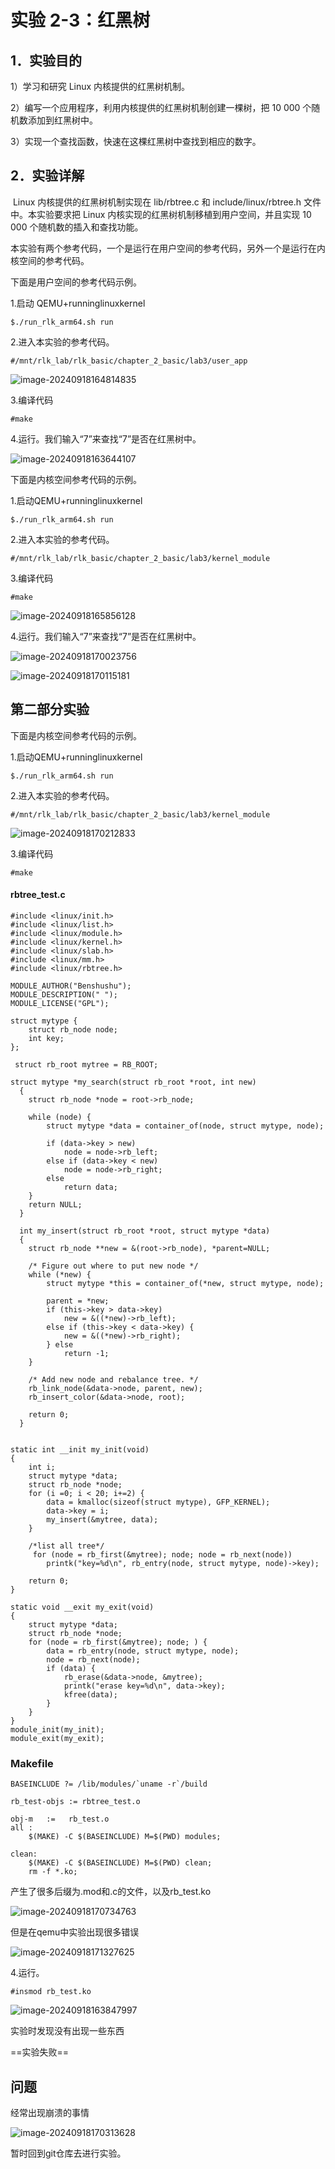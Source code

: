 # 实验 2-3：红黑树

## 1．实验目的

1）学习和研究 Linux 内核提供的红黑树机制。

2）编写一个应用程序，利用内核提供的红黑树机制创建一棵树，把 10 000 个随机数添加到红黑树中。

3）实现一个查找函数，快速在这棵红黑树中查找到相应的数字。

## 2．实验详解

​		Linux 内核提供的红黑树机制实现在 lib/rbtree.c 和 include/linux/rbtree.h 文件中。本实验要求把 Linux 内核实现的红黑树机制移植到用户空间，并且实现 10 000 个随机数的插入和查找功能。

本实验有两个参考代码，一个是运行在用户空间的参考代码，另外一个是运行在内核空间的参考代码。

下面是用户空间的参考代码示例。

1.启动 QEMU+runninglinuxkernel

```
$./run_rlk_arm64.sh run
```

2.进入本实验的参考代码。

```
#/mnt/rlk_lab/rlk_basic/chapter_2_basic/lab3/user_app
```

![image-20240918164814835](image/image-20240918164814835.png)

3.编译代码

```
#make
```

4.运行。我们输入“7”来查找“7”是否在红黑树中。

![image-20240918163644107](image/image-20240918163644107.png)

下面是内核空间参考代码的示例。

1.启动QEMU+runninglinuxkernel

```
$./run_rlk_arm64.sh run
```

2.进入本实验的参考代码。

```
#/mnt/rlk_lab/rlk_basic/chapter_2_basic/lab3/kernel_module
```

3.编译代码

```
#make
```

![image-20240918165856128](image/image-20240918165856128.png)

4.运行。我们输入“7”来查找“7”是否在红黑树中。

![image-20240918170023756](image/image-20240918170023756.png)

![image-20240918170115181](image/image-20240918170115181.png)

## 第二部分实验

下面是内核空间参考代码的示例。

1.启动QEMU+runninglinuxkernel

```
$./run_rlk_arm64.sh run
```

2.进入本实验的参考代码。

```
#/mnt/rlk_lab/rlk_basic/chapter_2_basic/lab3/kernel_module
```

![image-20240918170212833](image/image-20240918170212833.png)

3.编译代码

```
#make
```

#### rbtree_test.c

```
#include <linux/init.h>
#include <linux/list.h>
#include <linux/module.h>
#include <linux/kernel.h>
#include <linux/slab.h>
#include <linux/mm.h>
#include <linux/rbtree.h>

MODULE_AUTHOR("Benshushu");
MODULE_DESCRIPTION(" ");
MODULE_LICENSE("GPL");

struct mytype { 
  	struct rb_node node;
  	int key; 
};

 struct rb_root mytree = RB_ROOT;

struct mytype *my_search(struct rb_root *root, int new)
  {
  	struct rb_node *node = root->rb_node;

  	while (node) {
  		struct mytype *data = container_of(node, struct mytype, node);

		if (data->key > new)
  			node = node->rb_left;
		else if (data->key < new)
  			node = node->rb_right;
		else
  			return data;
	}
	return NULL;
  }
  
  int my_insert(struct rb_root *root, struct mytype *data)
  {
  	struct rb_node **new = &(root->rb_node), *parent=NULL;
	
  	/* Figure out where to put new node */
  	while (*new) {
  		struct mytype *this = container_of(*new, struct mytype, node);
		
		parent = *new;
  		if (this->key > data->key)
  			new = &((*new)->rb_left);
  		else if (this->key < data->key) {
  			new = &((*new)->rb_right);
		} else
  			return -1;
  	}
	
  	/* Add new node and rebalance tree. */
  	rb_link_node(&data->node, parent, new);
  	rb_insert_color(&data->node, root);

	return 0;
  }


static int __init my_init(void)
{
	int i;
	struct mytype *data;
	struct rb_node *node;
	for (i =0; i < 20; i+=2) {
		data = kmalloc(sizeof(struct mytype), GFP_KERNEL);
		data->key = i;
		my_insert(&mytree, data);
	}
	
	/*list all tree*/
     for (node = rb_first(&mytree); node; node = rb_next(node)) 
		printk("key=%d\n", rb_entry(node, struct mytype, node)->key);
		
	return 0;
}

static void __exit my_exit(void)
{
	struct mytype *data;
	struct rb_node *node;
	for (node = rb_first(&mytree); node; ) {
		data = rb_entry(node, struct mytype, node);
		node = rb_next(node);
		if (data) {
		  	rb_erase(&data->node, &mytree);
			printk("erase key=%d\n", data->key);
			kfree(data);
		}
	}
}
module_init(my_init);
module_exit(my_exit);

```

### Makefile

```
BASEINCLUDE ?= /lib/modules/`uname -r`/build

rb_test-objs := rbtree_test.o 

obj-m	:=   rb_test.o
all : 
	$(MAKE) -C $(BASEINCLUDE) M=$(PWD) modules;

clean:
	$(MAKE) -C $(BASEINCLUDE) M=$(PWD) clean;
	rm -f *.ko;

```

产生了很多后缀为.mod和.c的文件，以及rb_test.ko

![image-20240918170734763](image/image-20240918170734763.png)



但是在qemu中实验出现很多错误

![image-20240918171327625](image/image-20240918171327625.png)





4.运行。

```
#insmod rb_test.ko
```

![image-20240918163847997](image/image-20240918163847997.png)



实验时发现没有出现一些东西

==实验失败==



## 问题

经常出现崩溃的事情

![image-20240918170313628](image/image-20240918170313628.png)

暂时回到git仓库去进行实验。